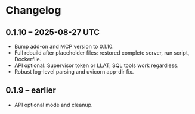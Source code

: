 # Changelog

## 0.1.10 – 2025-08-27 UTC
- Bump add-on and MCP version to 0.1.10.
- Full rebuild after placeholder files: restored complete server, run script, Dockerfile.
- API optional: Supervisor token or LLAT; SQL tools work regardless.
- Robust log-level parsing and uvicorn app-dir fix.

## 0.1.9 – earlier
- API optional mode and cleanup.
